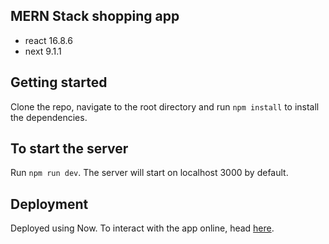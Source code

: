 ## MERN Stack shopping app

- react 16.8.6
- next 9.1.1

## Getting started

Clone the repo, navigate to the root directory and run `npm install` to install the dependencies.

## To start the server

Run `npm run dev`. The server will start on localhost 3000 by default.

## Deployment

Deployed using Now. To interact with the app online, head [here](https://olliebrownlow-reeact-reserve.now.sh).
